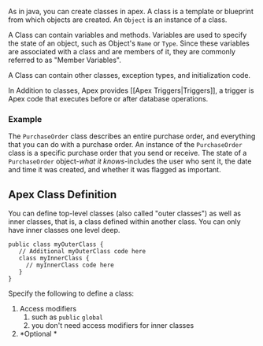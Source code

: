 As in java, you can create classes in apex. A class is a template or blueprint from which objects are created. An `Object` is an instance of a class. 

A Class can contain variables and methods. Variables are used to specify the state of an object, such as Object's `Name` or `Type`. Since these variables are associated with a class and are members of it, they are commonly referred to as "Member Variables". 

A Class can contain other classes, exception types, and initialization code. 

In Addition to classes, Apex provides [[Apex Triggers|Triggers]], a trigger is Apex code that executes before or after database operations. 

### Example
The `PurchaseOrder` class describes an entire purchase order, and everything that you can do with a purchase order. An instance of the `PurchaseOrder` class is a specific purchase order that you send or receive. 
The state of a `PurchaseOrder` object-*what it knows*-includes the user who sent it, the date and time it was created, and whether it was flagged as important. 

## Apex Class Definition
You can define top-level classes (also called "outer classes") as well as inner classes, that is, a class defined within another class. You can only have inner classes one level deep. 
```apex
public class myOuterClass {
   // Additional myOuterClass code here
   class myInnerClass {
     // myInnerClass code here
   }
}
```

Specify the following to define a class: 
1. Access modifiers 
	1. such as `public` `global`
	2. you don't need access modifiers for inner classes 
2. *Optional *